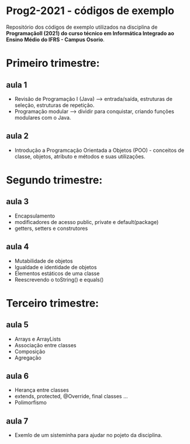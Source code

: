# Prog2-2021 - códigos de exemplo
Repositório dos códigos de exemplo utilizados na disciplina de **ProgramaçãoII (2021) do curso técnico em Informática Integrado ao Ensino Médio do IFRS - Campus Osorio**.
# Primeiro trimestre:
## aula 1
* Revisão de Programação I (Java) --> entrada/saída, estruturas de seleção, estruturas de repetição.
* Programação modular --> dividir para conquistar, criando funções modulares com o Java.

## aula 2
* Introdução a Programcação Orientada a Objetos (POO) - conceitos de classe, objetos, atributo e métodos e suas utilizações.

# Segundo trimestre:
## aula 3
* Encapsulamento
* modificadores de acesso public, private e default(package)
* getters, setters e construtores

## aula 4
* Mutabilidade de objetos
* Igualdade e identidade de objetos
* Elementos estáticos de uma classe
* Reescrevendo o toString() e equals()

# Terceiro trimestre:
## aula 5
* Arrays e ArrayLists
* Associação entre classes
* Composição
* Agregação

## aula 6
* Herança entre classes
* extends, protected, @Override, final classes ...
* Polimorfismo

## aula 7
* Exemlo de um sisteminha para ajudar no pojeto da disciplina.
